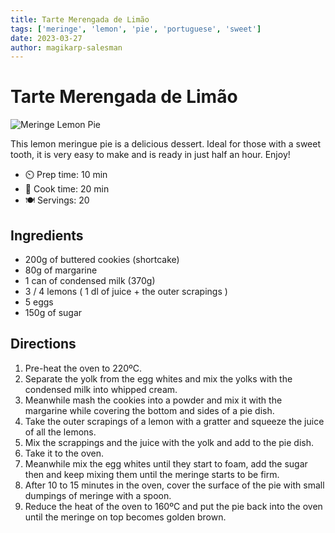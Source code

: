 ```yaml
---
title: Tarte Merengada de Limão
tags: ['meringe', 'lemon', 'pie', 'portuguese', 'sweet']
date: 2023-03-27
author: magikarp-salesman
---
```


# Tarte Merengada de Limão

![Meringe Lemon Pie](../static/pix/tarte-merengada.webp)

This lemon meringue pie is a delicious dessert. Ideal for those with a sweet tooth, it is very easy to make and is ready in just half an hour. Enjoy!

- ⏲️ Prep time: 10 min
- 🍳 Cook time: 20 min
- 🍽️ Servings: 20

## Ingredients

- 200g of buttered cookies (shortcake)
- 80g of margarine
- 1 can of condensed milk (370g)
- 3 / 4 lemons ( 1 dl of juice + the outer scrapings )
- 5 eggs
- 150g of sugar

## Directions

1. Pre-heat the oven to 220ºC.
2. Separate the yolk from the egg whites and mix the yolks with the condensed milk into whipped cream.
3. Meanwhile mash the cookies into a powder and mix it with the margarine while covering the bottom and sides of a pie dish.
4. Take the outer scrapings of a lemon with a gratter and squeeze the juice of all the lemons.
5. Mix the scrappings and the juice with the yolk and add to the pie dish.
6. Take it to the oven.
7. Meanwhile mix the egg whites until they start to foam, add the sugar then and keep mixing them until the meringe starts to be firm.
8. After 10 to 15 minutes in the oven, cover the surface of the pie with small dumpings of meringe with a spoon.
9. Reduce the heat of the oven to 160ºC and put the pie back into the oven until the meringe on top becomes golden brown.
